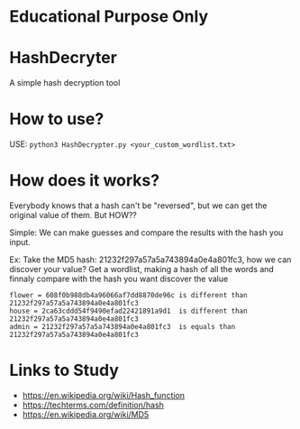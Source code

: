# Educational Purpose Only

# HashDecryter
 A simple hash decryption tool

# How to use?

USE: `python3 HashDecrypter.py <your_custom_wordlist.txt>`

# How does it works?

Everybody knows that a hash can't be "reversed", but we can get the original value of them. But HOW??

Simple: We can make guesses and compare the results with the hash you input.

Ex: Take the MD5 hash: 21232f297a57a5a743894a0e4a801fc3, how we can discover your value?
    Get a wordlist, making a hash of all the words and finnaly compare with the hash you want discover the value

    flower = 608f0b988db4a96066af7dd8870de96c is different than 21232f297a57a5a743894a0e4a801fc3
    house = 2ca63cddd54f9490efad22421891a9d1  is different than 21232f297a57a5a743894a0e4a801fc3
    admin = 21232f297a57a5a743894a0e4a801fc3  is equals than 21232f297a57a5a743894a0e4a801fc3

# Links to Study

 - https://en.wikipedia.org/wiki/Hash_function
 - https://techterms.com/definition/hash
 - https://en.wikipedia.org/wiki/MD5
